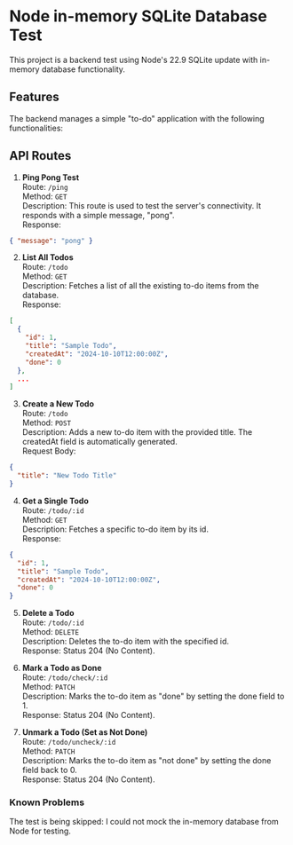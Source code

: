 # Node in-memory SQLite Database Test

This project is a backend test using Node's 22.9 SQLite update with in-memory database functionality.

## Features

The backend manages a simple "to-do" application with the following functionalities:

## API Routes

1. **Ping Pong Test**  
   Route: `/ping`  
   Method: `GET`  
   Description: This route is used to test the server's connectivity. It responds with a simple message, "pong".  
   Response:

```json
{ "message": "pong" }
```

2. **List All Todos**  
   Route: `/todo`  
   Method: `GET`  
   Description: Fetches a list of all the existing to-do items from the database.  
   Response:

```json
[
  {
    "id": 1,
    "title": "Sample Todo",
    "createdAt": "2024-10-10T12:00:00Z",
    "done": 0
  },
  ...
]
```

3. **Create a New Todo**  
   Route: `/todo`  
   Method: `POST`  
   Description: Adds a new to-do item with the provided title. The createdAt field is automatically generated.  
   Request Body:

```json
{
  "title": "New Todo Title"
}
```

4. **Get a Single Todo**  
   Route: `/todo/:id`  
   Method: `GET`  
   Description: Fetches a specific to-do item by its id.  
   Response:

```json
{
  "id": 1,
  "title": "Sample Todo",
  "createdAt": "2024-10-10T12:00:00Z",
  "done": 0
}
```

5. **Delete a Todo**  
   Route: `/todo/:id`  
   Method: `DELETE`  
   Description: Deletes the to-do item with the specified id.  
   Response: Status 204 (No Content).

6. **Mark a Todo as Done**  
   Route: `/todo/check/:id`  
   Method: `PATCH`  
   Description: Marks the to-do item as "done" by setting the done field to 1.  
   Response: Status 204 (No Content).

7. **Unmark a Todo (Set as Not Done)**  
   Route: `/todo/uncheck/:id`  
   Method: `PATCH`  
   Description: Marks the to-do item as "not done" by setting the done field back to 0.  
   Response: Status 204 (No Content).

### Known Problems

The test is being skipped: I could not mock the in-memory database from Node for testing.
